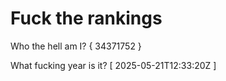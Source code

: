 # Fuck the rankings

Who the hell am I?
{ 34371752 }

What fucking year is it?
[ 2025-05-21T12:33:20Z ]
